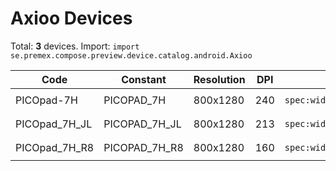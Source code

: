 # Axioo Devices

Total: **3** devices. Import: `import se.premex.compose.preview.device.catalog.android.Axioo`

| Code | Constant | Resolution | DPI | Compose Spec | Preview Usage |
|------|----------|------------|-----|-------------|---------------|
| PICOpad-7H | PICOPAD_7H | 800x1280 | 240 | `spec:width=800px,height=1280px,dpi=240` | `@Preview(device = Axioo.PICOPAD_7H)` |
| PICOpad_7H_JL | PICOPAD_7H_JL | 800x1280 | 213 | `spec:width=800px,height=1280px,dpi=213` | `@Preview(device = Axioo.PICOPAD_7H_JL)` |
| PICOpad_7H_R8 | PICOPAD_7H_R8 | 800x1280 | 160 | `spec:width=800px,height=1280px,dpi=160` | `@Preview(device = Axioo.PICOPAD_7H_R8)` |

<!-- Generated automatically. Do not edit manually. -->
